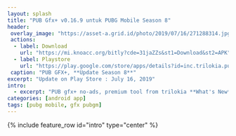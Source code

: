 ```yaml
---
layout: splash
title: "PUB Gfx+ v0.16.9 untuk PUBG Mobile Season 8"
header:
 overlay_image: "https://asset-a.grid.id/photo/2019/07/16/271288314.jpg"
 actions:
  - label: Download
    url: "https://mi.knoacc.org/bitly?cde=31jaZZs&st1=Download&st2=APK"
  - label: Playstore
    url: "https://play.google.com/store/apps/details?id=inc.trilokia.pubgfxtool"
 caption: "PUB GFX+, **Update Season 8**"
excerpt: "Update on Play Store : July 16, 2019"
intro:
  - excerpt: "PUB gfx+ no-ads, premium tool from trilokia **What's New**: Safest GFX Tool on Google Play is now compatible with newer game update" 
categories: [android app]
tags: [pubg mobile, gfx pubgm]
---
```

{% include feature_row id="intro" type="center" %}
